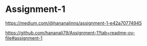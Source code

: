 # Assignment-1
https://medium.com/@hananalinns/assignment-1-e42a70774945

https://github.com/hananali79/Assignment-1?tab=readme-ov-file#assignment-1
